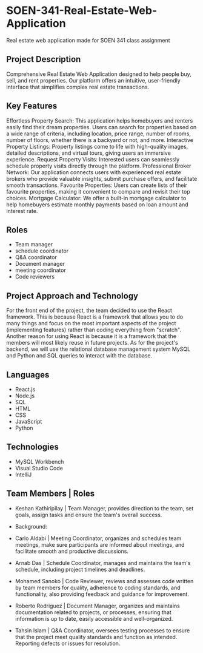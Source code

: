 # SOEN-341-Real-Estate-Web-Application
Real estate web application made for SOEN 341 class assignment

## Project Description 
Comprehensive Real Estate Web Application designed to help people buy, sell, and rent properties. Our platform offers an intuitive, user-friendly interface that simplifies complex real estate transactions.

## Key Features 
Effortless Property Search: This application helps homebuyers and renters easily find their dream properties. Users can search for properties based on a wide range of criteria, including location, price range, number of rooms, number of floors, whether there is a backyard or not, and more.
Interactive Property Listings: Property listings come to life with high-quality images, detailed descriptions, and virtual tours, giving users an immersive experience.
Request Property Visits: Interested users can seamlessly schedule property visits directly through the platform.
Professional Broker Network: Our application connects users with experienced real estate brokers who provide valuable insights, submit purchase offers, and facilitate smooth transactions.
Favourite Properties: Users can create lists of their favourite properties, making it convenient to compare and revisit their top choices.
Mortgage Calculator: We offer a built-in mortgage calculator to help homebuyers estimate monthly payments based on loan amount and interest rate.

## Roles

- Team manager
- schedule coordinator
- Q&A coordinator
- Document manager
- meeting coordinator
- Code reviewers

## Project Approach and Technology
For the front end of the project, the team decided to use the React framework. This is because React is a framework that allows you to do many things and focus on the most important aspects of the project (implementing features) rather than coding everything from "scratch". Another reason for using React is because it is a framework that the members will most likely reuse in future projects. As for the project's backend, we will use the relational database management system MySQL and Python and SQL queries to interact with the database.

## Languages
- React.js
- Node.js
- SQL
- HTML
- CSS
- JavaScript
- Python

## Technologies
- MySQL Workbench
- Visual Studio Code
- IntelliJ

## Team Members | Roles

- Keshan Kathiripilay | Team Manager, provides direction to the team, set goals, assign tasks and ensure the team's overall success.
- Background: 

- Carlo Aldabi | Meeting Coordinator, organizes and schedules team meetings, make sure participants are informed about meetings, and facilitate smooth and productive discussions.

- Arnab Das | Schedule Coordinator, manages and maintains the team's schedule, including project timelines and deadlines.

- Mohamed Sanoko | Code Reviewer, reviews and assesses code written by team members for quality, adherence to coding standards, and functionality, also providing feedback and guidance for improvement.
 
- Roberto Rodriguez | Document Manager, organizes and maintains documentation related to projects, or processes, ensuring that information is up to date, easily accessible and well-organized.

- Tahsin Islam | Q&A Coordinator, oversees testing processes to ensure that the project meet quality standards and function as intended. Reporting defects or issues for resolution.
